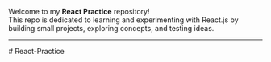 
Welcome to my **React Practice** repository!  
This repo is dedicated to learning and experimenting with React.js by building small projects, exploring concepts, and testing ideas.

---
#   R e a c t - P r a c t i c e  
 